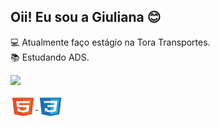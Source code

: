 ## Oii! Eu sou a Giuliana 😊
💻 Atualmente faço estágio na Tora Transportes. <br>
📚 Estudando ADS.

 <div>
  <a href="https://github.com/GiuCampos">
  <img height="180em" src="https://github-readme-stats.vercel.app/api?username=giucampos&show_icons=true&theme=dracula&include_all_commits=true&count_private=true"/>
</div>
<div style="display: inline_block"><br>
  <img align="center" alt="Rafa-HTML" height="30" width="40" src="https://raw.githubusercontent.com/devicons/devicon/master/icons/html5/html5-original.svg">
  <img align="center" alt="Rafa-CSS" height="30" width="40" src="https://raw.githubusercontent.com/devicons/devicon/master/icons/css3/css3-original.svg">


</div>
  
 
